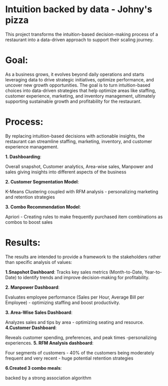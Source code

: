 # **Intuition backed by data - Johny's pizza**

This project transforms the intuition-based decision-making process of a restaurant into a data-driven approach to support their scaling journey.

# **Goal**: 

As a business grows, it evolves beyond daily operations and starts leveraging data to drive strategic initiatives, optimize performance, and uncover new growth opportunities. The goal is to turn intuition-based choices into data-driven strategies that help optimize areas like staffing, customer experience, marketing, and inventory management, ultimately supporting sustainable growth and profitability for the restaurant.

# **Process**: 

By replacing intuition-based decisions with actionable insights, the restaurant can streamline staffing, marketing, inventory, and customer experience management.

 **1. Dashboarding**:

Overall snapshot, Customer analytics, Area-wise sales, Manpower and sales giving insights into different aspects of the business

**2. Customer Segmentation Model**:

K-Means Clustering coupled with RFM analysis - personalizing marketing and retention strategies

**3. Combo Recommendation Model**:

Apriori - Creating rules to make frequently purchased item combinations as combos to boost sales


# **Results**: 
The results are intended to provide a framework to the stakeholders rather than specific analysis of values:

**1.Snapshot Dashboard**:
Tracks key sales metrics (Month-to-Date, Year-to-Date) to identify trends and improve decision-making for profitability.

**2. Manpower Dashboard**:

Evaluates employee performance (Sales per Hour, Average Bill per Employee) - optimizing staffing and boost productivity.

**3. Area-Wise Sales Dashboard**: 

Analyzes sales and tips by area - optimizing seating and resource.
**4.Customer Dashboard**:

Reveals customer spending, preferences, and peak times -personalizing experiences.
**5. RFM Analysis dashboard**:

Four segments of customers - 40% of the customers being moderately frequent and very recent - huge potential retention strategies

**6.Created 3 combo meals**:

backed by a strong association algorithm

